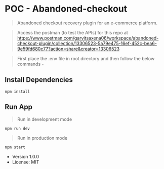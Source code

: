 # POC - Abandoned-checkout

> Abandoned checkout recovery plugin for an e-commerce platform.

> Access the postman (to test the APIs) for this repo at https://www.postman.com/garvitsaxena06/workspace/abandoned-checkout-plugin/collection/13306523-5a79e475-16ef-452c-bea6-9e59fd680c77?action=share&creator=13306523

> First place the .env file in root directory and then follow the below commands -

## Install Dependencies

```
npm install
```

## Run App

> Run in development mode

```
npm run dev
```

> Run in production mode

```
npm start
```

- Version 1.0.0
- License: MIT
